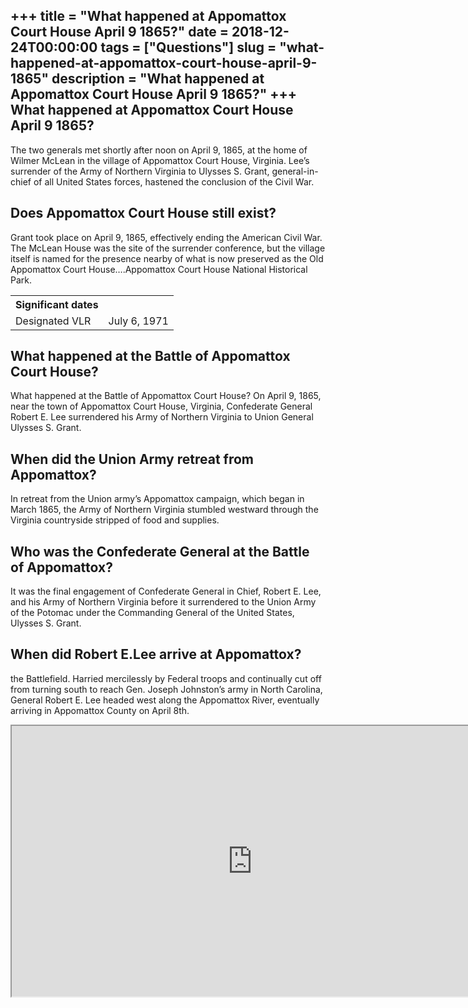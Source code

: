 +++
title = "What happened at Appomattox Court House April 9 1865?"
date = 2018-12-24T00:00:00
tags = ["Questions"]
slug = "what-happened-at-appomattox-court-house-april-9-1865"
description = "What happened at Appomattox Court House April 9 1865?"
+++
What happened at Appomattox Court House April 9 1865?
-----------------------------------------------------

The two generals met shortly after noon on April 9, 1865, at the home of Wilmer McLean in the village of Appomattox Court House, Virginia. Lee’s surrender of the Army of Northern Virginia to Ulysses S. Grant, general-in-chief of all United States forces, hastened the conclusion of the Civil War.

Does Appomattox Court House still exist?
----------------------------------------

Grant took place on April 9, 1865, effectively ending the American Civil War. The McLean House was the site of the surrender conference, but the village itself is named for the presence nearby of what is now preserved as the Old Appomattox Court House….Appomattox Court House National Historical Park.

<table><tr><th>Significant dates</th></tr><tr><td>Designated VLR</td><td>July 6, 1971</td></tr></table>

What happened at the Battle of Appomattox Court House?
------------------------------------------------------

What happened at the Battle of Appomattox Court House? On April 9, 1865, near the town of Appomattox Court House, Virginia, Confederate General Robert E. Lee surrendered his Army of Northern Virginia to Union General Ulysses S. Grant.

When did the Union Army retreat from Appomattox?
------------------------------------------------

In retreat from the Union army’s Appomattox campaign, which began in March 1865, the Army of Northern Virginia stumbled westward through the Virginia countryside stripped of food and supplies.

Who was the Confederate General at the Battle of Appomattox?
------------------------------------------------------------

It was the final engagement of Confederate General in Chief, Robert E. Lee, and his Army of Northern Virginia before it surrendered to the Union Army of the Potomac under the Commanding General of the United States, Ulysses S. Grant.

When did Robert E.Lee arrive at Appomattox?
-------------------------------------------

the Battlefield. Harried mercilessly by Federal troops and continually cut off from turning south to reach Gen. Joseph Johnston’s army in North Carolina, General Robert E. Lee headed west along the Appomattox River, eventually arriving in Appomattox County on April 8th.

<iframe allow="accelerometer; autoplay; clipboard-write; encrypted-media; gyroscope; picture-in-picture" allowfullscreen="" class="__youtube_prefs__  epyt-is-override  no-lazyload" data-no-lazy="1" data-origheight="433" data-origwidth="770" data-skipgform_ajax_framebjll="" height="433" id="_ytid_59579" loading="lazy" src="https://www.youtube.com/embed/N7w_vVT8hYQ?enablejsapi=1&autoplay=0&cc_load_policy=0&cc_lang_pref=&iv_load_policy=1&loop=0&modestbranding=0&rel=1&fs=1&playsinline=0&autohide=2&theme=dark&color=red&controls=1&" title="YouTube player" width="770"></iframe>